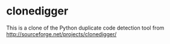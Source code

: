 clonedigger
===========

This is a clone of the Python duplicate code detection tool from http://sourceforge.net/projects/clonedigger/
